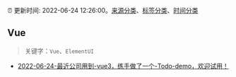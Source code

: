 :alarm_clock: 更新时间: 2022-06-24 12:26:00。[来源分类](../README.md)、[标签分类](../TAGS.md)、[时间分类](../TIMELINE.md)

## Vue


> 关键字：`Vue`、`ElementUI`



- [2022-06-24-最近公司用到-vue3，练手做了一个-Todo-demo，欢迎试用！](https://www.v2ex.com/t/861974) 